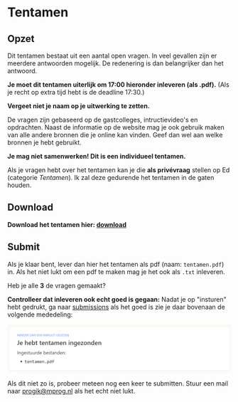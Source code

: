 # Tentamen

## Opzet

Dit tentamen bestaat uit een aantal open vragen. In veel gevallen zijn er meerdere antwoorden mogelijk. De redenering is dan belangrijker dan het antwoord.

**Je moet dit tentamen uiterlijk om 17:00 hieronder inleveren (als .pdf).** (Als je recht op extra tijd hebt is de deadline 17:30.)

**Vergeet niet je naam op je uitwerking te zetten.**

De vragen zijn gebaseerd op de gastcolleges, intructievideo's en opdrachten. Naast de informatie op de website mag je ook gebruik maken van alle andere bronnen die je online kan vinden. Geef dan wel aan welke bronnen je hebt gebruikt.

**Je mag niet samenwerken! Dit is een individueel tentamen.**

Als je vragen hebt over het tentamen kan je die **als privévraag** stellen op Ed (categorie *Tentamen*). Ik zal deze gedurende het tentamen in de gaten houden.

## Download

**Download het tentamen hier: [download](tentamen-ci-2021.pdf)**
<!-- **Download het tentamen hier: (link donderdag 29 april om 14:55)** -->

## Submit

Als je klaar bent, lever dan hier het tentamen als pdf (naam: `tentamen.pdf`) in. Als het niet lukt om een pdf te maken mag je het ook als `.txt` inleveren.

Heb je alle **3** de vragen gemaakt?

**Controlleer dat inleveren ook echt goed is gegaan:** Nadat je op "insturen" hebt gedrukt, ga naar [submissions](https://ci.mprog.nl/submissions) als het goed is zie je daar bovenaan de volgende mededeling:

![](tentamen-submit.png)

Als dit niet zo is, probeer meteen nog een keer te submitten. Stuur een mail naar progik@mprog.nl als het echt niet lukt.
